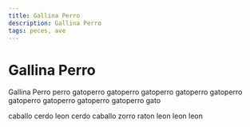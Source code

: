 ```yaml
---
title: Gallina Perro
description: Gallina Perro
tags: peces, ave
---
```


# Gallina Perro

Gallina Perro perro gatoperro gatoperro gatoperro gatoperro gatoperro gatoperro gatoperro gatoperro gatoperro gato

caballo cerdo leon cerdo caballo zorro raton leon leon leon